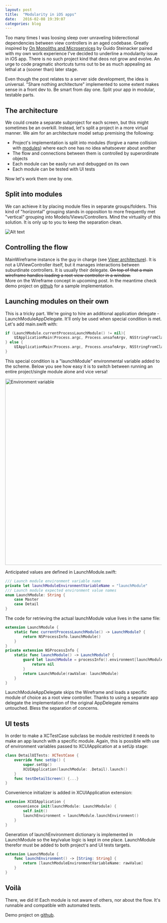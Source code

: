 ```yaml
---
layout: post
title:  "Modularity in iOS apps"
date:   2016-02-08 19:39:07
categories: blog
---
```


Too many times I was loosing sleep over unraveling biderectional dependencies between view controllers in an aged codebase. Greatly inspired by [On Monoliths and Microservices][otto] by Guido Steinacker paired with my own work experience I've decided to underline a modularity issue in iOS app. There is no such project kind that deos not grow and evolve. An urge to code pragmatic shortcuts turns out to be as much appealing as lethal at a (sooner than) later stage.

Even though the post relates to a server side development, the idea is universal. "Share nothing architecture" implemented to some extent makes sense in a front dev to.
Be smart from day one. Split your app in modular, testable parts.

## The architecture

We could create a separate subproject for each screen, but this might sometimes be an overkill. Instead, let's split a project in a more virtual manner. We aim for an architecture model setup premising the following:

* Project's implementation is split into modules (forgive a name collision with [modules][apple]) where each one has no idea whatsoever about another
* The flow and connections between them is controlled by superordinate objects
* Each module can be easily run and debugged on its own
* Each module can be tested with UI tests

Now let's work them one by one.

## Split into modules

We can achieve it by placing module files in separate groups/folders. This kind of "horizontal" grouping stands in opposition to more frequently met "vertical" grouping into Models/Views/Controllers. Mind the virtuality of this solution. It is only up to you to keep the separation clean.

![Alt text][groups]

## Controlling the flow

MainWireframe instance is the guy in charge (see [Viper architecture][viper]). It is not a UIViewController itself, but it manages interactions between suburdinate controllers. It is usually their delegate. <s>On top of that a main wireframe handles loading a root view controller in a window.</s>   
More on the Wireframe concept in upcoming post. In the meantime check demo project on [github][github] for a sample implementation.

## Launching modules on their own

This is a tricky part. We're going to hire an additional application delegate -LaunchModuleAppDelegate. It'll only be used when special condition is met. Let's add main.swift with:

``` swift
if (LaunchModule.currentProcessLaunchModule() != nil){
    UIApplicationMain(Process.argc, Process.unsafeArgv, NSStringFromClass(UIApplication), NSStringFromClass(LaunchModuleAppDelegate))
} else {
    UIApplicationMain(Process.argc, Process.unsafeArgv, NSStringFromClass(UIApplication), NSStringFromClass(AppDelegate))
}
```

This special condition is a "launchModule" environmental variable added to the scheme. Below you see how easy it is to switch between running an entire project/single module alone and vice versa!

<img src="https://cloud.githubusercontent.com/assets/3668771/13236892/ce5b14a2-d9c7-11e5-9405-2b90df9f0a75.png" alt="Environment variable" style="width: 600px;"/>

Anticipated values are defined in LaunchModule.swift:

``` swift
/// Launch module environment variable name
private let launchModuleEnvironmentVariableName = "launchModule"
/// Launch module expected environment value names
enum LaunchModule: String {
    case Master
    case Detail
}
``` 

The code for retrieving the actual launchModule value lives in the same file:

``` swift
extension LaunchModule {
    static func currentProcessLaunchModule() -> LaunchModule? {
        return NSProcessInfo.launchModule()
    }
}
private extension NSProcessInfo {
    static func launchModule() -> LaunchModule? {
        guard let launchModule = processInfo().environment[launchModuleEnvironmentVariableName] else {
            return nil
        }
        return LaunchModule(rawValue: launchModule)
    }
}
``` 

LaunchModuleAppDelegate skips the Wireframe and loads a specific module of choice as a root view controller. Thanks to using a separate app delegate the implementation of the original AppDelegate remains untouched. Bless the separation of concerns.

## UI tests

In order to make a XCTestCase subclass be module restricted it needs to make an app launch with a specific module. Again, this is possible with use of environment variables passed to XCUIApplication at a setUp stage:

``` swift
class DetailUITests: XCTestCase {
    override func setUp() {
        super.setUp()
        XCUIApplication(launchModule: .Detail).launch()
    }
    func testDetailScreen() {...}
}
```

Convenience initializer is added in XCUIApplication extension:

``` swift
extension XCUIApplication {
    convenience init(launchModule: LaunchModule) {
        self.init()
        launchEnvironment = launchModule.launchEnvironment()
    }
}
```

Generation of launchEnvironment dictionary is implemented in LaunchModule so the key/value logic is kept in one place. LaunchModule therefor must be added to both project's and UI tests targets.

``` swift
extension LaunchModule {
    func launchEnvironment() -> [String: String] {
        return [launchModuleEnvironmentVariableName: rawValue]
    }
}
```


## Voilà

There, we did it! Each module is not aware of others, nor about the flow. It's runnable and compatible with automated tests.

Demo project on [github][github].

[otto]: http://dev.otto.de/2015/09/30/on-monoliths-and-microservices/
[apple]: https://developer.apple.com/library/ios/documentation/Swift/Conceptual/Swift_Programming_Language/AccessControl.html
[viper]: https://www.objc.io/issues/13-architecture/viper/
[groups]: https://cloud.githubusercontent.com/assets/3668771/13237038/d59af6dc-d9c8-11e5-9b33-113cdbc2ba4c.png
[github]: https://github.com/danielgarbien/Modularity
